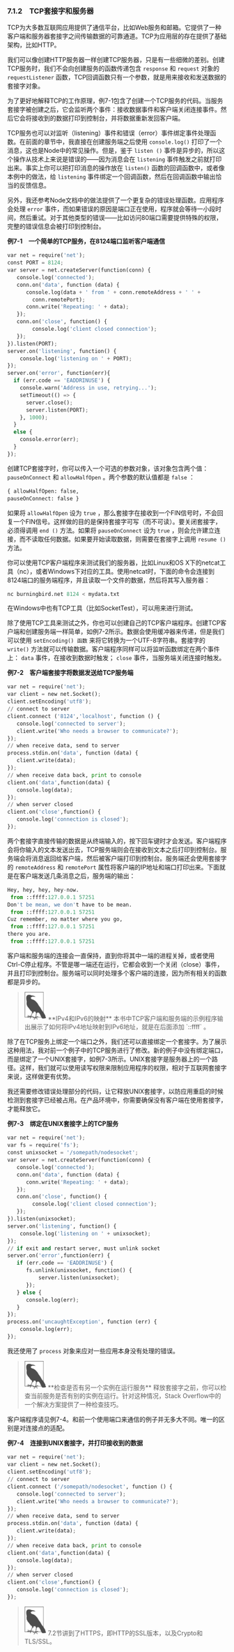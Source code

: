 

### 7.1.2　TCP套接字和服务器

TCP为大多数互联网应用提供了通信平台，比如Web服务和邮箱。它提供了一种客户端和服务器套接字之间传输数据的可靠通道。TCP为应用层的存在提供了基础架构，比如HTTP。

我们可以像创建HTTP服务器一样创建TCP服务器，只是有一些细微的差别。创建TCP服务时，我们不会向创建服务的函数传递包含 `response` 和 `request` 对象的 `requestListener` 函数，TCP回调函数只有一个参数，就是用来接收和发送数据的套接字对象。

为了更好地解释TCP的工作原理，例7-1包含了创建一个TCP服务的代码。当服务套接字被创建之后，它会监听两个事件：接收数据事件和客户端关闭连接事件。然后它会将接收到的数据打印到控制台，并将数据重新发回客户端。

TCP服务也可以对监听（listening）事件和错误（error）事件绑定事件处理函数。在前面的章节中，我直接在创建服务端之后使用 `console.log()` 打印了一个消息，这也是Node中的常见操作。但是，鉴于 `listen ()` 事件是异步的，所以这个操作从技术上来说是错误的——因为消息会在 `listening` 事件触发之前就打印出来。事实上你可以把打印消息的操作放在 `listen()` 函数的回调函数中，或者像本例中的做法，给 `listening` 事件绑定一个回调函数，然后在回调函数中输出恰当的反馈信息。

另外，我还参考Node文档中的做法提供了一个更复杂的错误处理函数。应用程序会处理 `error` 事件，而如果错误的原因是端口正在使用，程序就会等待一小段时间，然后重试。对于其他类型的错误——比如访问80端口需要提供特殊的权限，完整的错误信息会被打印到控制台。

**例7-1　一个简单的TCP服务，在8124端口监听客户端通信**

```python
var net = require('net');
const PORT = 8124;
var server = net.createServer(function(conn) {
   console.log('connected');
   conn.on('data', function (data) {
      console.log(data + ' from ' + conn.remoteAddress + ' ' +
        conn.remotePort);
      conn.write('Repeating: ' + data);
   }); 
   conn.on('close', function() {
        console.log('client closed connection');
   }); 
}).listen(PORT);
server.on('listening', function() {
    console.log('listening on ' + PORT);
}); 
server.on('error', function(err){
  if (err.code == 'EADDRINUSE') {
    console.warn('Address in use, retrying...');
    setTimeout(() => {
      server.close();
      server.listen(PORT);
    }, 1000);
  }
  else { 
    console.error(err);
  }
});
```

创建TCP套接字时，你可以传入一个可选的参数对象，该对象包含两个值： `pauseOnConnect` 和 `allowHalfOpen` 。两个参数的默认值都是 `false` ：

```python
{ allowHalfOpen: false,
pauseOnConnect: false }
```

如果将 `allowHalfOpen` 设为 `true` ，那么套接字在接收到一个FIN信号时，不会回复一个FIN信号。这样做的目的是保持套接字可写（而不可读）。要关闭套接字，必须得调用 `end ()` 方法。如果将 `pauseOnConnect` 设为 `true` ，则会允许建立连接，而不读取任何数据。如果要开始读取数据，则需要在套接字上调用 `resume ()` 方法。

你可以使用TCP客户端程序来测试我们的服务器，比如Linux和OS X下的netcat工具（nc），或者Windows下对应的工具。使用netcat时，下面的命令会连接到8124端口的服务端程序，并且读取一个文件的数据，然后将其写入服务器：

```python
nc burningbird.net 8124 < mydata.txt
```

在Windows中也有TCP工具（比如SocketTest），可以用来进行测试。

除了使用TCP工具来测试之外，你也可以创建自己的TCP客户端程序。创建TCP客户端和创建服务端一样简单，如例7-2所示。数据会使用缓冲器来传递，但是我们可以使用 `setEncoding() 函数` 来将它转换为一个UTF-8字符串。套接字的 `write()` 方法就可以传输数据。客户端程序同样可以将监听函数绑定在两个事件上： `data` 事件，在接收到数据时触发； `close` 事件，当服务端关闭连接时触发。

**例7-2　客户端套接字将数据发送给TCP服务端**

```python
var net = require('net');
var client = new net.Socket();
client.setEncoding('utf8');
// connect to server
client.connect ('8124','localhost', function () {
   console.log('connected to server');
   client.write('Who needs a browser to communicate?');
});
// when receive data, send to server
process.stdin.on('data', function (data) {
   client.write(data);
});
// when receive data back, print to console
client.on('data',function(data) {
   console.log(data);
});
// when server closed
client.on('close',function() {
   console.log('connection is closed');
});
```

两个套接字直接传输的数据是从终端输入的，按下回车键时才会发送。客户端程序会将你输入的文本发送出去，TCP服务端则会在接收到文本之后打印到控制台。服务端会将消息返回给客户端，然后被客户端打印到控制台。服务端还会使用套接字的 `remoteAddress` 和 `remotePort` 属性将客户端的IP地址和端口打印出来。下面就是在客户端发送几条消息之后，服务端的输出：

```python
Hey, hey, hey, hey-now.
 from ::ffff:127.0.0.1 57251
Don't be mean, we don't have to be mean.
 from ::ffff:127.0.0.1 57251
Cuz remember, no matter where you go,
 from ::ffff:127.0.0.1 57251
there you are.
 from ::ffff:127.0.0.1 57251
```

客户端和服务端的连接会一直保持，直到你将其中一端的进程关掉，或者使用Ctrl-C停止程序。不管是哪一端还在运行，它都会收到一个关闭（close）事件，并且打印到控制台。服务端可以同时处理多个客户端的连接，因为所有相关的函数都是异步的。

> <img class="my_markdown" src="../images/76.png" style="zoom:50%;" />
> **IPv4和IPv6的映射**
> 本书中TCP客户端和服务端的示例程序输出展示了如何将IPv4地址映射到IPv6地址，就是在后面添加 `::ffff` 。

除了在TCP服务上绑定一个端口之外，我们还可以直接绑定一个套接字。为了展示这种用法，我对前一个例子中的TCP服务进行了修改。新的例子中没有绑定端口，而是绑定了一个UNIX套接字，如例7-3所示。UNIX套接字是服务器上的一个路径。这样，我们就可以使用读写权限来限制应用程序的权限，相对于互联网套接字来说，这样做更有优势。

我还需要修改错误处理部分的代码，让它释放UNIX套接字，以防应用重启的时候检测到套接字已经被占用。在产品环境中，你需要确保没有客户端在使用套接字，才能释放它。

**例7-3　绑定在UNIX套接字上的TCP服务**

```python
var net = require('net');
var fs = require('fs');
const unixsocket = '/somepath/nodesocket';
var server = net.createServer(function(conn) {
   console.log('connected');
   conn.on('data', function (data) {
      conn.write('Repeating: ' + data);
   }); 
   conn.on('close', function() {
        console.log('client closed connection');
   }); 
}).listen(unixsocket);
server.on('listening', function() {
    console.log('listening on ' + unixsocket);
}); 
// if exit and restart server, must unlink socket
server.on('error',function(err) {
   if (err.code == 'EADDRINUSE') {
      fs.unlink(unixsocket, function() {
          server.listen(unixsocket);
      });
   } else {
      console.log(err);
   }
}); 
process.on('uncaughtException', function (err) {
    console.log(err);
});
```

我还使用了 `process` 对象来应对一些应用本身没有处理的错误。

> <img class="my_markdown" src="../images/77.png" style="zoom:50%;" />
> **检查是否有另一个实例在运行服务**
> 释放套接字之前，你可以检查当前服务是否有别的实例在运行。针对这种情况，Stack Overflow中的一个解决方案提供了一种检查技巧。

客户端程序请见例7-4。和前一个使用端口来通信的例子并无多大不同。唯一的区别是对连接点的适配。

**例7-4　连接到UNIX套接字，并打印接收到的数据**

```python
var net = require('net');
var client = new net.Socket();
client.setEncoding('utf8');
// connect to server
client.connect ('/somepath/nodesocket', function () {
   console.log('connected to server');
   client.write('Who needs a browser to communicate?');
});
// when receive data, send to server
process.stdin.on('data', function (data) {
   client.write(data);
});
// when receive data back, print to console
client.on('data',function(data) {
   console.log(data);
});
// when server closed
client.on('close',function() {
   console.log('connection is closed');
});
```

> <img class="my_markdown" src="../images/78.png" style="zoom:50%;" />
> 7.2节讲到了HTTPS，即HTTP的SSL版本，以及Crypto和TLS/SSL。

